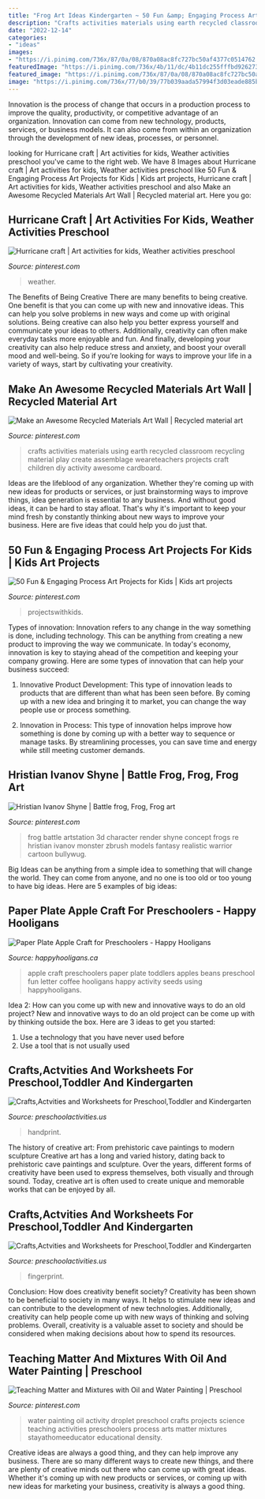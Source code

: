 ```yaml
---
title: "Frog Art Ideas Kindergarten ~ 50 Fun &amp; Engaging Process Art Projects For Kids"
description: "Crafts activities materials using earth recycled classroom recycling material play create assemblage weareteachers projects craft children diy activity awesome cardboard"
date: "2022-12-14"
categories:
- "ideas"
images:
- "https://i.pinimg.com/736x/87/0a/08/870a08ac8fc727bc50af4377c0514762.jpg"
featuredImage: "https://i.pinimg.com/736x/4b/11/dc/4b11dc255fffbd926273a65425492e5d.jpg"
featured_image: "https://i.pinimg.com/736x/87/0a/08/870a08ac8fc727bc50af4377c0514762.jpg"
image: "https://i.pinimg.com/736x/77/b0/39/77b039aada57994f3d03eade885b5fd5.jpg"
---
```



Innovation is the process of change that occurs in a production process to improve the quality, productivity, or competitive advantage of an organization. Innovation can come from new technology, products, services, or business models. It can also come from within an organization through the development of new ideas, processes, or personnel.

	

		
looking for Hurricane craft | Art activities for kids, Weather activities preschool you've came to the right web. We have 8 Images about Hurricane craft | Art activities for kids, Weather activities preschool like 50 Fun &amp; Engaging Process Art Projects for Kids | Kids art projects, Hurricane craft | Art activities for kids, Weather activities preschool and also Make an Awesome Recycled Materials Art Wall | Recycled material art. Here you go:
		
    
## Hurricane Craft | Art Activities For Kids, Weather Activities Preschool

<img loading=lazy src="https://i.pinimg.com/736x/0b/d8/fd/0bd8fde4a9fa10c141734a732f86af66.jpg" onerror="this.onerror=null;this.src='https://tse1.mm.bing.net/th?id=OIP.FCbq_6XF-sM3crA5qr7zpQHaNK&amp;pid=15.1';" alt="Hurricane craft | Art activities for kids, Weather activities preschool">

_Source: pinterest.com_

>weather. 

	

The Benefits of Being Creative
There are many benefits to being creative. One benefit is that you can come up with new and innovative ideas. This can help you solve problems in new ways and come up with original solutions. Being creative can also help you better express yourself and communicate your ideas to others. Additionally, creativity can often make everyday tasks more enjoyable and fun. And finally, developing your creativity can also help reduce stress and anxiety, and boost your overall mood and well-being. So if you’re looking for ways to improve your life in a variety of ways, start by cultivating your creativity.

    
## Make An Awesome Recycled Materials Art Wall | Recycled Material Art

<img loading=lazy src="https://i.pinimg.com/736x/4b/11/dc/4b11dc255fffbd926273a65425492e5d.jpg" onerror="this.onerror=null;this.src='https://tse4.mm.bing.net/th?id=OIP.0tsIjIJFpUYSauwtiKlHcAHaKv&amp;pid=15.1';" alt="Make an Awesome Recycled Materials Art Wall | Recycled material art">

_Source: pinterest.com_

>crafts activities materials using earth recycled classroom recycling material play create assemblage weareteachers projects craft children diy activity awesome cardboard. 

	

Ideas are the lifeblood of any organization. Whether they're coming up with new ideas for products or services, or just brainstorming ways to improve things, idea generation is essential to any business. And without good ideas, it can be hard to stay afloat. That's why it's important to keep your mind fresh by constantly thinking about new ways to improve your business. Here are five ideas that could help you do just that.

    
## 50 Fun &amp; Engaging Process Art Projects For Kids | Kids Art Projects

<img loading=lazy src="https://i.pinimg.com/736x/ce/f1/0b/cef10bcbf889f93ddf0d9e96f0bd2781.jpg" onerror="this.onerror=null;this.src='https://tse3.mm.bing.net/th?id=OIP.IIuKuRZmwHBko2igTr56gQHaPj&amp;pid=15.1';" alt="50 Fun &amp; Engaging Process Art Projects for Kids | Kids art projects">

_Source: pinterest.com_

>projectswithkids. 

	

Types of innovation:
Innovation refers to any change in the way something is done, including technology. This can be anything from creating a new product to improving the way we communicate. In today's economy, innovation is key to staying ahead of the competition and keeping your company growing. Here are some types of innovation that can help your business succeed:
1. Innovative Product Development: This type of innovation leads to products that are different than what has been seen before. By coming up with a new idea and bringing it to market, you can change the way people use or process something.

2. Innovation in Process: This type of innovation helps improve how something is done by coming up with a better way to sequence or manage tasks. By streamlining processes, you can save time and energy while still meeting customer demands.


    
## Hristian Ivanov Shyne | Battle Frog, Frog, Frog Art

<img loading=lazy src="https://i.pinimg.com/736x/77/b0/39/77b039aada57994f3d03eade885b5fd5.jpg" onerror="this.onerror=null;this.src='https://tse3.mm.bing.net/th?id=OIP.O1GiUDlTOKhXcyol2jwoFQHaK0&amp;pid=15.1';" alt="Hristian Ivanov Shyne | Battle frog, Frog, Frog art">

_Source: pinterest.com_

>frog battle artstation 3d character render shyne concept frogs re hristian ivanov monster zbrush models fantasy realistic warrior cartoon bullywug. 

	

Big Ideas can be anything from a simple idea to something that will change the world. They can come from anyone, and no one is too old or too young to have big ideas. Here are 5 examples of big ideas: 

    
## Paper Plate Apple Craft For Preschoolers - Happy Hooligans

<img loading=lazy src="https://happyhooligans.ca/wp-content/uploads/2016/03/Paper-Plate-Apple-Craft-great-preschool-craft-for-the-Letter-A-Happy-Hooligans.jpg" onerror="this.onerror=null;this.src='https://tse3.mm.bing.net/th?id=OIP.KwXjcG2I3E50KyhWW-mK0wHaLH&amp;pid=15.1';" alt="Paper Plate Apple Craft for Preschoolers - Happy Hooligans">

_Source: happyhooligans.ca_

>apple craft preschoolers paper plate toddlers apples beans preschool fun letter coffee hooligans happy activity seeds using happyhooligans. 

	

Idea 2: How can you come up with new and innovative ways to do an old project?
New and innovative ways to do an old project can be come up with by thinking outside the box. Here are 3 ideas to get you started: 
1. Use a technology that you have never used before 
2. Use a tool that is not usually used 

    
## Crafts,Actvities And Worksheets For Preschool,Toddler And Kindergarten

<img loading=lazy src="http://www.preschoolactivities.us/wp-content/uploads/2014/12/handprint-owl.jpg" onerror="this.onerror=null;this.src='https://tse4.mm.bing.net/th?id=OIP.4cyMl_hnqOGeVMV-ug0ftAHaMW&amp;pid=15.1';" alt="Crafts,Actvities and Worksheets for Preschool,Toddler and Kindergarten">

_Source: preschoolactivities.us_

>handprint. 

	

The history of creative art: From prehistoric cave paintings to modern sculpture
Creative art has a long and varied history, dating back to prehistoric cave paintings and sculpture. Over the years, different forms of creativity have been used to express themselves, both visually and through sound. Today, creative art is often used to create unique and memorable works that can be enjoyed by all.

    
## Crafts,Actvities And Worksheets For Preschool,Toddler And Kindergarten

<img loading=lazy src="http://www.preschoolactivities.us/wp-content/uploads/2015/01/fingerprint-pineapple.jpg" onerror="this.onerror=null;this.src='https://tse1.mm.bing.net/th?id=OIP.J5OPb9MKYpINtcoIjMMLaQAAAA&amp;pid=15.1';" alt="Crafts,Actvities and Worksheets for Preschool,Toddler and Kindergarten">

_Source: preschoolactivities.us_

>fingerprint. 

	

Conclusion: How does creativity benefit society?
Creativity has been shown to be beneficial to society in many ways. It helps to stimulate new ideas and can contribute to the development of new technologies. Additionally, creativity can help people come up with new ways of thinking and solving problems. Overall, creativity is a valuable asset to society and should be considered when making decisions about how to spend its resources.

    
## Teaching Matter And Mixtures With Oil And Water Painting | Preschool

<img loading=lazy src="https://i.pinimg.com/736x/87/0a/08/870a08ac8fc727bc50af4377c0514762.jpg" onerror="this.onerror=null;this.src='https://tse1.mm.bing.net/th?id=OIP.MMUXbZGWyZycFjDDbaT4awHaLf&amp;pid=15.1';" alt="Teaching Matter and Mixtures with Oil and Water Painting | Preschool">

_Source: pinterest.com_

>water painting oil activity droplet preschool crafts projects science teaching activities preschoolers process arts matter mixtures stayathomeeducator educational density. 

	

Creative ideas are always a good thing, and they can help improve any business. There are so many different ways to create new things, and there are plenty of creative minds out there who can come up with great ideas. Whether it's coming up with new products or services, or coming up with new ideas for marketing your business, creativity is always a good thing.

